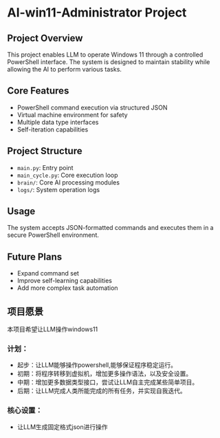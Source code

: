 ﻿# AI-win11-Administrator Project
## Project Overview
This project enables LLM to operate Windows 11 through a controlled PowerShell interface. The system is designed to maintain stability while allowing the AI to perform various tasks.
## Core Features
- PowerShell command execution via structured JSON
- Virtual machine environment for safety
- Multiple data type interfaces
- Self-iteration capabilities
## Project Structure
- `main.py`: Entry point
- `main_cycle.py`: Core execution loop
- `brain/`: Core AI processing modules
- `logs/`: System operation logs
## Usage
The system accepts JSON-formatted commands and executes them in a secure PowerShell environment.
## Future Plans
- Expand command set
- Improve self-learning capabilities
- Add more complex task automation


## 项目愿景


本项目希望让LLM操作windows11

### 计划：
- 起步：让LLM能够操作powershell,能够保证程序稳定运行。
- 初期：将程序转移到虚拟机，增加更多操作语法，以及安全设置。
- 中期：增加更多数据类型接口，尝试让LLM自主完成某些简单项目。
- 后期：让LLM完成人类所能完成的所有任务，并实现自我迭代。

### 核心设置：
- 让LLM生成固定格式json进行操作
